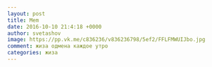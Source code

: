 ```yaml
--- 
layout: post 
title: Mem 
date: 2016-10-10 21:4:18 +0000 
author: svetashov 
image: https://pp.vk.me/c836236/v836236798/5ef2/FFLFMWUIJbo.jpg
comment: жиза одмена каждое утро
categories: жиза
---
```

